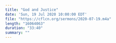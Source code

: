 ```yaml
---
title: "God and Justice"
date: 'Sun, 19 Jul 2020 10:00:00 EDT'
file: "https://cflcn.org/sermons/2020-07-19.m4a"
length: "16064063"
duration: "33:40"
summary: ""
---
```

